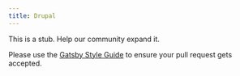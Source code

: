 ```yaml
---
title: Drupal
---
```


This is a stub. Help our community expand it.

Please use the [Gatsby Style Guide](/docs/gatsby-style-guide/) to ensure your
pull request gets accepted.
